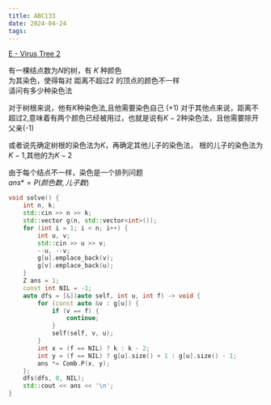 ```yaml
---
title: ABC133
date: 2024-04-24
tags:
---
```

[E - Virus Tree 2](https://atcoder.jp/contests/abc133/tasks/abc133_e)

有一棵结点数为$N$的树，有 $K$ 种颜色  
为其染色，使得每对 距离不超过2 的顶点的颜色不一样  
请问有多少种染色法  

对于树根来说，他有$K$种染色法,且他需要染色自己 (+1) 
对于其他点来说，距离不超过2,意味着有两个颜色已经被用过，也就是说有$K-2$种染色法，且他需要除开父亲(-1)  

或者说先确定树根的染色法为$K$，再确定其他儿子的染色法，
根的儿子的染色法为$K-1$,其他的为$K-2$  

由于每个结点不一样，染色是一个排列问题  
$ans*=P(颜色数,儿子数)$ 

```cpp
void solve() {
    int n, k;
    std::cin >> n >> k;
    std::vector g(n, std::vector<int>());
    for (int i = 1; i < n; i++) {
        int u, v;
        std::cin >> u >> v;
        --u, --v;
        g[u].emplace_back(v);
        g[v].emplace_back(u);
    }
    Z ans = 1;
    const int NIL = -1;
    auto dfs = [&](auto self, int u, int f) -> void {
        for (const auto &v : g[u]) {
            if (v == f) {
                continue;
            }
            self(self, v, u);
        }
        int x = (f == NIL) ? k : k - 2;
        int y = (f == NIL) ? g[u].size() + 1 : g[u].size() - 1;
        ans *= Comb.P(x, y);
    };
    dfs(dfs, 0, NIL);
    std::cout << ans << '\n';
}

```
